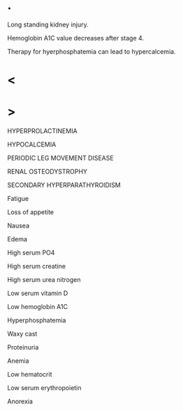 # .

Long standing kidney injury.

Hemoglobin A1C value decreases after stage 4.

Therapy for hyerphosphatemia can lead to hypercalcemia.

# <

# >

HYPERPROLACTINEMIA

HYPOCALCEMIA

PERIODIC LEG MOVEMENT DISEASE

RENAL OSTEODYSTROPHY

SECONDARY HYPERPARATHYROIDISM

Fatigue

Loss of appetite

Nausea

Edema

High serum PO4

High serum creatine

High serum urea nitrogen

Low serum vitamin D

Low hemoglobin A1C

Hyperphosphatemia

Waxy cast

Proteinuria

Anemia

Low hematocrit

Low serum erythropoietin

Anorexia
